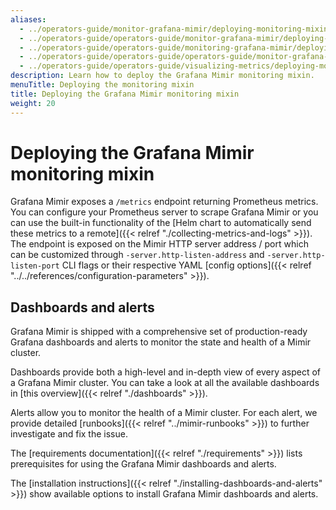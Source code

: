 ```yaml
---
aliases:
  - ../operators-guide/monitor-grafana-mimir/deploying-monitoring-mixin/
  - ../operators-guide/operators-guide/monitor-grafana-mimir/deploying-monitoring-mixin/
  - ../operators-guide/operators-guide/monitoring-grafana-mimir/deploying-monitoring-mixin/
  - ../operators-guide/operators-guide/operators-guide/monitor-grafana-mimir/deploying-monitoring-mixin/
  - ../operators-guide/operators-guide/visualizing-metrics/deploying-monitor-mixin/
description: Learn how to deploy the Grafana Mimir monitoring mixin.
menuTitle: Deploying the monitoring mixin
title: Deploying the Grafana Mimir monitoring mixin
weight: 20
---
```


# Deploying the Grafana Mimir monitoring mixin

Grafana Mimir exposes a `/metrics` endpoint returning Prometheus metrics. You can configure your Prometheus server to scrape Grafana Mimir or you can use the built-in functionality of the [Helm chart to automatically send these metrics to a remote]({{< relref "./collecting-metrics-and-logs" >}}).
The endpoint is exposed on the Mimir HTTP server address / port which can be customized through `-server.http-listen-address` and `-server.http-listen-port` CLI flags or their respective YAML [config options]({{< relref "../../references/configuration-parameters" >}}).

## Dashboards and alerts

Grafana Mimir is shipped with a comprehensive set of production-ready Grafana dashboards and alerts to monitor the state and health of a Mimir cluster.

Dashboards provide both a high-level and in-depth view of every aspect of a Grafana Mimir cluster.
You can take a look at all the available dashboards in [this overview]({{< relref "./dashboards" >}}).

Alerts allow you to monitor the health of a Mimir cluster. For each alert, we provide detailed [runbooks]({{< relref "../mimir-runbooks" >}}) to further investigate and fix the issue.

The [requirements documentation]({{< relref "./requirements" >}}) lists prerequisites for using the Grafana Mimir dashboards and alerts.

The [installation instructions]({{< relref "./installing-dashboards-and-alerts" >}}) show available options to install Grafana Mimir dashboards and alerts.
